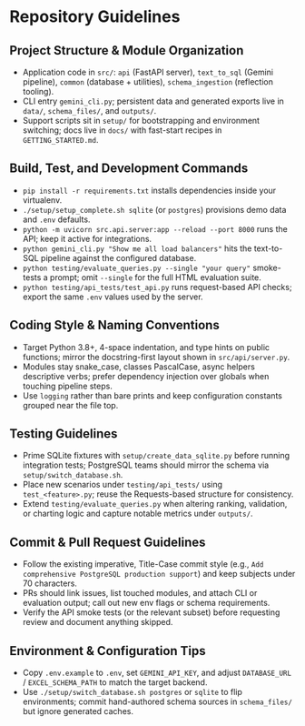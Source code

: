 # Repository Guidelines

## Project Structure & Module Organization
- Application code in `src/`: `api` (FastAPI server), `text_to_sql` (Gemini pipeline), `common` (database + utilities), `schema_ingestion` (reflection tooling).
- CLI entry `gemini_cli.py`; persistent data and generated exports live in `data/`, `schema_files/`, and `outputs/`.
- Support scripts sit in `setup/` for bootstrapping and environment switching; docs live in `docs/` with fast-start recipes in `GETTING_STARTED.md`.

## Build, Test, and Development Commands
- `pip install -r requirements.txt` installs dependencies inside your virtualenv.
- `./setup/setup_complete.sh sqlite` (or `postgres`) provisions demo data and `.env` defaults.
- `python -m uvicorn src.api.server:app --reload --port 8000` runs the API; keep it active for integrations.
- `python gemini_cli.py "Show me all load balancers"` hits the text-to-SQL pipeline against the configured database.
- `python testing/evaluate_queries.py --single "your query"` smoke-tests a prompt; omit `--single` for the full HTML evaluation suite.
- `python testing/api_tests/test_api.py` runs request-based API checks; export the same `.env` values used by the server.

## Coding Style & Naming Conventions
- Target Python 3.8+, 4-space indentation, and type hints on public functions; mirror the docstring-first layout shown in `src/api/server.py`.
- Modules stay snake_case, classes PascalCase, async helpers descriptive verbs; prefer dependency injection over globals when touching pipeline steps.
- Use `logging` rather than bare prints and keep configuration constants grouped near the file top.

## Testing Guidelines
- Prime SQLite fixtures with `setup/create_data_sqlite.py` before running integration tests; PostgreSQL teams should mirror the schema via `setup/switch_database.sh`.
- Place new scenarios under `testing/api_tests/` using `test_<feature>.py`; reuse the Requests-based structure for consistency.
- Extend `testing/evaluate_queries.py` when altering ranking, validation, or charting logic and capture notable metrics under `outputs/`.

## Commit & Pull Request Guidelines
- Follow the existing imperative, Title-Case commit style (e.g., `Add comprehensive PostgreSQL production support`) and keep subjects under 70 characters.
- PRs should link issues, list touched modules, and attach CLI or evaluation output; call out new env flags or schema requirements.
- Verify the API smoke tests (or the relevant subset) before requesting review and document anything skipped.

## Environment & Configuration Tips
- Copy `.env.example` to `.env`, set `GEMINI_API_KEY`, and adjust `DATABASE_URL` / `EXCEL_SCHEMA_PATH` to match the target backend.
- Use `./setup/switch_database.sh postgres` or `sqlite` to flip environments; commit hand-authored schema sources in `schema_files/` but ignore generated caches.
